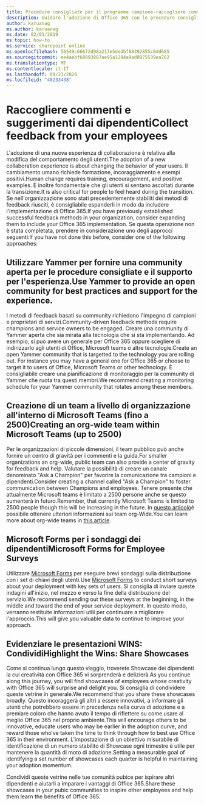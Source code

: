 ```yaml
---
title: Procedure consigliate per il programma campione-raccogliere commenti e suggerimenti
description: Guidare l'adozione di Office 365 con le procedure consigliate del programma Champion
author: karuanag
ms.author: karuanag
ms.date: 02/01/2019
ms.topic: how-to
ms.service: sharepoint online
ms.openlocfilehash: 56549c66672d98a217e5dedbf88392855c0dd685
ms.sourcegitcommit: ee4aebf60893887ae95a1294a9ad8975539ea762
ms.translationtype: MT
ms.contentlocale: it-IT
ms.lasthandoff: 09/23/2020
ms.locfileid: "48233438"
---
```

# <a name="collect-feedback-from-your-employees"></a><span data-ttu-id="a594a-103">Raccogliere commenti e suggerimenti dai dipendenti</span><span class="sxs-lookup"><span data-stu-id="a594a-103">Collect feedback from your employees</span></span>

<span data-ttu-id="a594a-104">L'adozione di una nuova esperienza di collaborazione è relativa alla modifica del comportamento degli utenti.</span><span class="sxs-lookup"><span data-stu-id="a594a-104">The adoption of a new collaboration experience is about changing the behavior of your users.</span></span> <span data-ttu-id="a594a-105">Il cambiamento umano richiede formazione, incoraggiamento e esempi positivi.</span><span class="sxs-lookup"><span data-stu-id="a594a-105">Human change requires training, encouragement, and positive examples.</span></span> <span data-ttu-id="a594a-106">È inoltre fondamentale che gli utenti si sentano ascoltati durante la transizione.</span><span class="sxs-lookup"><span data-stu-id="a594a-106">It is also critical for people to feel heard during the transition.</span></span> <span data-ttu-id="a594a-107">Se nell'organizzazione sono stati precedentemente stabiliti dei metodi di feedback riusciti, è consigliabile espanderli in modo da includere l'implementazione di Office 365.</span><span class="sxs-lookup"><span data-stu-id="a594a-107">If you have previously established successful feedback methods in your organization, consider expanding them to include your Office 365 implementation.</span></span> <span data-ttu-id="a594a-108">Se questa operazione non è stata completata, prendere in considerazione uno degli approcci seguenti:</span><span class="sxs-lookup"><span data-stu-id="a594a-108">If you have not done this before, consider one of the following approaches:</span></span>

## <a name="use-yammer-to-provide-an-open-community-for-best-practices-and-support-for-the-experience"></a><span data-ttu-id="a594a-109">Utilizzare Yammer per fornire una community aperta per le procedure consigliate e il supporto per l'esperienza.</span><span class="sxs-lookup"><span data-stu-id="a594a-109">Use Yammer to provide an open community for best practices and support for the experience.</span></span>
<span data-ttu-id="a594a-110">I metodi di feedback basati su community richiedono l'impegno di campioni e proprietari di servizi.</span><span class="sxs-lookup"><span data-stu-id="a594a-110">Community-driven feedback methods require champions and service owners to be engaged.</span></span> <span data-ttu-id="a594a-111">Creare una community di Yammer aperta che sia mirata alla tecnologia che si sta implementando.  Ad esempio, si può avere un generale per Office 365 oppure scegliere di indirizzarlo agli utenti di Office, Microsoft teams o altre tecnologie.</span><span class="sxs-lookup"><span data-stu-id="a594a-111">Create an open Yammer community that is targetted to the technology you are rolling out.  For instance you may have a general one for Office 365 or choose to target it to users of Office, Microsoft Teams or other technology.</span></span>  <span data-ttu-id="a594a-112">È consigliabile creare una pianificazione di monitoraggio per la community di Yammer che ruota tra questi membri.</span><span class="sxs-lookup"><span data-stu-id="a594a-112">We recommend creating a monitoring schedule for your Yammer community that rotates among these members.</span></span> 

## <a name="creating-an-org-wide-team-within-microsoft-teams-up-to-2500"></a><span data-ttu-id="a594a-113">Creazione di un team a livello di organizzazione all'interno di Microsoft Teams (fino a 2500)</span><span class="sxs-lookup"><span data-stu-id="a594a-113">Creating an org-wide team within Microsoft Teams (up to 2500)</span></span>
<span data-ttu-id="a594a-114">Per le organizzazioni di piccole dimensioni, il team pubblico può anche fornire un centro di gravità per i commenti e la guida.</span><span class="sxs-lookup"><span data-stu-id="a594a-114">For smaller organizations an org-wide, public team can also provide a center of gravity for feedback and help.</span></span>  <span data-ttu-id="a594a-115">Valutare la possibilità di creare un canale denominato "Ask a Champion" per favorire la comunicazione tra campioni e dipendenti.</span><span class="sxs-lookup"><span data-stu-id="a594a-115">Consider creating a channel called "Ask a Champion" to foster communication between Champions and employees.</span></span>  <span data-ttu-id="a594a-116">Tenere presente che attualmente Microsoft teams è limitato a 2500 persone anche se questo aumenterà in futuro.</span><span class="sxs-lookup"><span data-stu-id="a594a-116">Remember, that currently Microsoft Teams is limited to 2500 people though this will be increasing in the future.</span></span> <span data-ttu-id="a594a-117">In [questo articolo](https://docs.microsoft.com/microsoftteams/create-an-org-wide-team)è possibile ottenere ulteriori informazioni sui team org-Wide.</span><span class="sxs-lookup"><span data-stu-id="a594a-117">You can learn more about org-wide teams in [this article](https://docs.microsoft.com/microsoftteams/create-an-org-wide-team).</span></span> 

## <a name="microsoft-forms-for-employee-surveys"></a><span data-ttu-id="a594a-118">Microsoft Forms per i sondaggi dei dipendenti</span><span class="sxs-lookup"><span data-stu-id="a594a-118">Microsoft Forms for Employee Surveys</span></span>

<span data-ttu-id="a594a-119">Utilizzare [Microsoft Forms](https://support.office.com/forms) per eseguire brevi sondaggi sulla distribuzione con i set di chiavi degli utenti.</span><span class="sxs-lookup"><span data-stu-id="a594a-119">Use [Microsoft Forms](https://support.office.com/forms) to conduct short surveys about your deployment with key sets of users.</span></span>  <span data-ttu-id="a594a-120">Si consiglia di inviare queste indagini all'inizio, nel mezzo e verso la fine della distribuzione del servizio.</span><span class="sxs-lookup"><span data-stu-id="a594a-120">We recommend sending out these surveys at the beginning, in the middle and toward the end of your service deployment.</span></span>  <span data-ttu-id="a594a-121">In questo modo, verranno restituite informazioni utili per continuare a migliorare l'approccio.</span><span class="sxs-lookup"><span data-stu-id="a594a-121">This will give you valuable data to continue to improve your approach.</span></span>  

## <a name="highlight-the-wins-share-showcases"></a><span data-ttu-id="a594a-122">Evidenziare le presentazioni WINS: Condividi</span><span class="sxs-lookup"><span data-stu-id="a594a-122">Highlight the Wins: Share Showcases</span></span>
<span data-ttu-id="a594a-123">Come si continua lungo questo viaggio, troverete Showcase dei dipendenti la cui creatività con Office 365 vi sorprenderà e delizierà.</span><span class="sxs-lookup"><span data-stu-id="a594a-123">As you continue along this journey, you will find showcases of employees whose creativity with Office 365 will surprise and delight you.</span></span> <span data-ttu-id="a594a-124">Si consiglia di condividere queste vetrine in generale.</span><span class="sxs-lookup"><span data-stu-id="a594a-124">We recommend that you share these showcases broadly.</span></span> <span data-ttu-id="a594a-125">Questo incoraggerà gli altri a essere innovativi, a informare gli utenti che potrebbero essere in precedenza nella curva di adozione e a premiare coloro che hanno avuto il tempo di riflettere su come usare al meglio Office 365 nel proprio ambiente.</span><span class="sxs-lookup"><span data-stu-id="a594a-125">This will encourage others to be innovative, educate users who may be earlier in the adoption curve, and reward those who’ve taken the time to think through how to best use Office 365 in their environment.</span></span> <span data-ttu-id="a594a-126">L'impostazione di un obiettivo misurabile di identificazione di un numero stabilito di Showcase ogni trimestre è utile per mantenere la quantità di moto di adozione.</span><span class="sxs-lookup"><span data-stu-id="a594a-126">Setting a measurable goal of identifying a set number of showcases each quarter is helpful in maintaining your adoption momentum.</span></span>

<span data-ttu-id="a594a-127">Condividi queste vetrine nelle tue comunità pubice per ispirare altri dipendenti e aiutarli a imparare i vantaggi di Office 365.</span><span class="sxs-lookup"><span data-stu-id="a594a-127">Share these showcases in your pubic communities to inspire other employees and help them learn the benefits of Office 365.</span></span>  